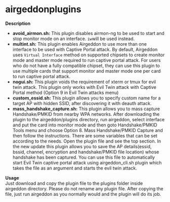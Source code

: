 # airgeddonplugins

<strong>Description</strong>

<ul>
    <li><strong>avoid_airmon.sh:</strong> This plugin disables airmon-ng to be used to start and stop monitor mode on an interface. <code>iw</code>will be used instead.</li>
    <li><strong>multint.sh:</strong> This plugin enables Airgeddon to use more than one interface to be used with Captive Portal attack. By default, Airgeddon uses <code>Virtual Interface</code> method on supported chipsets to create  monitor mode and master mode required to run captive portal attack. For users who do not have a fully compatible chipset, they can use this plugin to use multiple cards that support monitor and master mode one per card to run captive portal attack.</li>
    <li><strong>nogui.sh:</strong> This plugin voids the requirement of xterm or tmux for evil twin attack. This plugin only works with Evil Twin attack with Captive Portal method (Option 9 in Evil Twin attacks menu)</li>
    <li><strong>custom_essid.sh:</strong> This plugin allows you to specify custom name for a target AP with hidden SSID, after discovering it with deauth attack.</li>
    <li><strong>mass_handshake_capture.sh:</strong> This plugin allows you to mass capture Handshake/PMKID from nearby WPA networks. After downloading the plugin to the airgeddon/plugins directory, run airgeddon, select interface and put the card into monitor mode and then goto Handshake/PMKID Tools menu and choose Option 8. Mass Handshake/PMKID Capture and then follow the instructions. There are some variables that can be set according to the needs. Open the plugin file and see the top section. In the new update this plugin allows you to save the AP details(essid, bssid, channel, encryption and handshake/PMKID file location) whose handshake has been captured. You can use this file to automatically start Evil Twin captive portal attack using airgeddon_cli.sh plugin which takes the file as an argument and starts the evil twin attack.</li>
</ul>

<strong>Usage</strong>
<br>
Just download and copy the plugin file to the plugins folder inside airgeddon directory. Please do not rename any plugin file. After copying the file, just run airgeddon as you normally would and the plugin will do its job.
